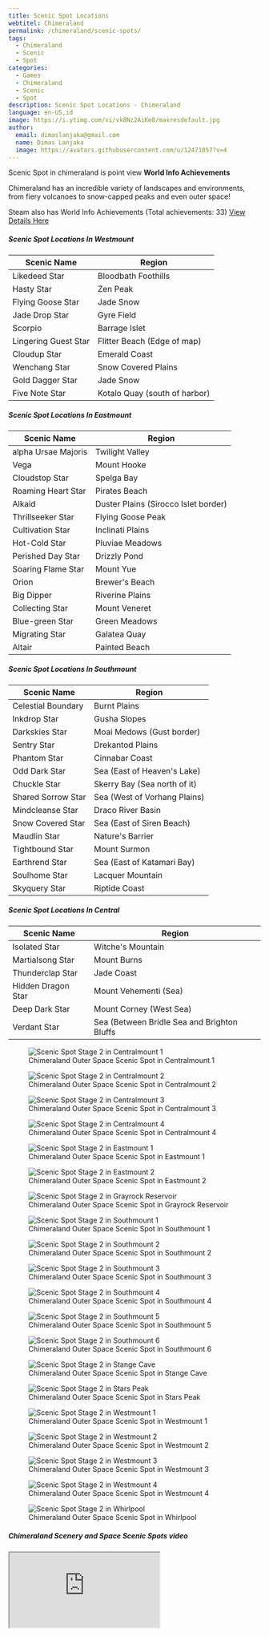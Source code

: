 ```yaml
---
title: Scenic Spot Locations
webtitel: Chimeraland
permalink: /chimeraland/scenic-spots/
tags:
  - Chimeraland
  - Scenic
  - Spot
categories:
  - Games
  - Chimeraland
  - Scenic
  - Spot
description: Scenic Spot Locations - Chimeraland
language: en-US,id
image: https://i.ytimg.com/vi/vk8Nz2AiKe8/maxresdefault.jpg
author:
  email: dimaslanjaka@gmail.com
  name: Dimas Lanjaka
  image: https://avatars.githubusercontent.com/u/12471057?v=4
---
```


<section id="bootstrap-wrapper"><link rel="stylesheet" href="https://cdn.statically.io/gh/dimaslanjaka/Web-Manajemen/40ac3225/css/bootstrap-4.5-wrapper.css"/><div class="row"><div class="col-12 mb-2"><p>Scenic Spot in chimeraland is point view <b>World Info Achievements</b></p><p>Chimeraland has an incredible variety of landscapes and environments, from fiery volcanoes to snow-capped peaks and even outer space!</p><p>Steam also has World Info Achievements (Total achievements: 33) <a href="https://steamcommunity.com/stats/1913730/achievements" rel="nofollow noopener noreferer noreferrer" target="_blank">View Details Here</a></p></div></div><div class="row"><div class="col-12 col-lg-6 mb-2"><h5>Scenic Spot Locations In Westmount</h5><table class="table"><thead><tr><th>Scenic Name</th><th>Region</th></tr></thead><tbody><tr><td id="likedeed-star">Likedeed Star</td><td id="bloodbath-foothills">Bloodbath Foothills</td></tr><tr><td id="hasty-star">Hasty Star</td><td id="zen-peak">Zen Peak</td></tr><tr><td id="flying-goose-star">Flying Goose Star</td><td id="jade-snow">Jade Snow</td></tr><tr><td id="jade-drop-star">Jade Drop Star</td><td id="gyre-field">Gyre Field</td></tr><tr><td id="scorpio">Scorpio</td><td id="barrage-islet">Barrage Islet</td></tr><tr><td id="lingering-guest-star">Lingering Guest Star</td><td id="flitter-beach-(edge-of-map)">Flitter Beach (Edge of map)</td></tr><tr><td id="cloudup-star">Cloudup Star</td><td id="emerald-coast">Emerald Coast</td></tr><tr><td id="wenchang-star">Wenchang Star</td><td id="snow-covered-plains">Snow Covered Plains</td></tr><tr><td id="gold-dagger-star">Gold Dagger Star</td><td id="jade-snow">Jade Snow</td></tr><tr><td id="five-note-star">Five Note Star</td><td id="kotalo-quay-(south-of-harbor)">Kotalo Quay (south of harbor)</td></tr></tbody></table></div><div class="col-12 col-lg-6 mb-2"><h5>Scenic Spot Locations In Eastmount</h5><table class="table"><thead><tr><th>Scenic Name</th><th>Region</th></tr></thead><tbody><tr><td id="alpha-ursae-majoris">alpha Ursae Majoris</td><td id="twilight-valley">Twilight Valley</td></tr><tr><td id="vega">Vega</td><td id="mount-hooke">Mount Hooke</td></tr><tr><td id="cloudstop-star">Cloudstop Star</td><td id="spelga-bay">Spelga Bay</td></tr><tr><td id="roaming-heart-star">Roaming Heart Star</td><td id="pirates-beach">Pirates Beach</td></tr><tr><td id="alkaid">Alkaid</td><td id="duster-plains-(sirocco-islet-border)">Duster Plains (Sirocco Islet border)</td></tr><tr><td id="thrillseeker-star">Thrillseeker Star</td><td id="flying-goose-peak">Flying Goose Peak</td></tr><tr><td id="cultivation-star">Cultivation Star</td><td id="inclinati-plains">Inclinati Plains</td></tr><tr><td id="hot-cold-star">Hot-Cold Star</td><td id="pluviae-meadows">Pluviae Meadows</td></tr><tr><td id="perished-day-star">Perished Day Star</td><td id="drizzly-pond">Drizzly Pond</td></tr><tr><td id="soaring-flame-star">Soaring Flame Star</td><td id="mount-yue">Mount Yue</td></tr><tr><td id="orion">Orion</td><td id="brewer&#x27;s-beach">Brewer&#x27;s Beach</td></tr><tr><td id="big-dipper">Big Dipper</td><td id="riverine-plains">Riverine Plains</td></tr><tr><td id="collecting-star">Collecting Star</td><td id="mount-veneret">Mount Veneret</td></tr><tr><td id="blue-green-star">Blue-green Star</td><td id="green-meadows">Green Meadows</td></tr><tr><td id="migrating-star">Migrating Star</td><td id="galatea-quay">Galatea Quay</td></tr><tr><td id="altair">Altair</td><td id="painted-beach">Painted Beach</td></tr></tbody></table></div><div class="col-12 col-lg-6 mb-2"><h5>Scenic Spot Locations In Southmount</h5><table class="table"><thead><tr><th>Scenic Name</th><th>Region</th></tr></thead><tbody><tr><td id="celestial-boundary">Celestial Boundary</td><td id="burnt-plains">Burnt Plains</td></tr><tr><td id="inkdrop-star">Inkdrop Star</td><td id="gusha-slopes">Gusha Slopes</td></tr><tr><td id="darkskies-star">Darkskies Star</td><td id="moai-medows-(gust-border)">Moai Medows (Gust border)</td></tr><tr><td id="sentry-star">Sentry Star</td><td id="drekantod-plains">Drekantod Plains</td></tr><tr><td id="phantom-star">Phantom Star</td><td id="cinnabar-coast">Cinnabar Coast</td></tr><tr><td id="odd-dark-star">Odd Dark Star</td><td id="sea-(east-of-heaven&#x27;s-lake)">Sea (East of Heaven&#x27;s Lake)</td></tr><tr><td id="chuckle-star">Chuckle Star</td><td id="skerry-bay-(sea-north-of-it)">Skerry Bay (Sea north of it)</td></tr><tr><td id="shared-sorrow-star">Shared Sorrow Star</td><td id="sea-(west-of-vorhang-plains)">Sea (West of Vorhang Plains)</td></tr><tr><td id="mindcleanse-star">Mindcleanse Star</td><td id="draco-river-basin">Draco River Basin</td></tr><tr><td id="snow-covered-star">Snow Covered Star</td><td id="sea-(east-of-siren-beach)">Sea (East of Siren Beach)</td></tr><tr><td id="maudlin-star">Maudlin Star</td><td id="nature&#x27;s-barrier">Nature&#x27;s Barrier</td></tr><tr><td id="tightbound-star">Tightbound Star</td><td id="mount-surmon">Mount Surmon</td></tr><tr><td id="earthrend-star">Earthrend Star</td><td id="sea-(east-of-katamari-bay)">Sea (East of Katamari Bay)</td></tr><tr><td id="soulhome-star">Soulhome Star</td><td id="lacquer-mountain">Lacquer Mountain</td></tr><tr><td id="skyquery-star">Skyquery Star</td><td id="riptide-coast">Riptide Coast</td></tr></tbody></table></div><div class="col-12 col-lg-6 mb-2"><h5>Scenic Spot Locations In Central</h5><table class="table"><thead><tr><th>Scenic Name</th><th>Region</th></tr></thead><tbody><tr><td id="isolated-star">Isolated Star</td><td id="witche&#x27;s-mountain">Witche&#x27;s Mountain</td></tr><tr><td id="martialsong-star">Martialsong Star</td><td id="mount-burns">Mount Burns</td></tr><tr><td id="thunderclap-star">Thunderclap Star</td><td id="jade-coast">Jade Coast</td></tr><tr><td id="hidden-dragon-star">Hidden Dragon Star</td><td id="mount-vehementi-(sea)">Mount Vehementi (Sea)</td></tr><tr><td id="deep-dark-star">Deep Dark Star</td><td id="mount-corney-(west-sea)">Mount Corney (West Sea)</td></tr><tr><td id="verdant-star">Verdant Star</td><td id="sea-(between-bridle-sea-and-brighton-bluffs">Sea (Between Bridle Sea and Brighton Bluffs</td></tr></tbody></table></div></div><div class="row"><div class="col-12 col-lg-6 mb-2"><figure class="figure gal-item"><img src="d:/Repositories/static-blog-generator-hexo/source/chimeraland/scenic-spot/centralmount-1.webp" class="figure-img img-fluid rounded" alt="Scenic Spot Stage 2 in Centralmount 1" data-fancybox="true"/><figcaption class="figure-caption">Chimeraland Outer Space Scenic Spot in Centralmount 1</figcaption></figure></div><div class="col-12 col-lg-6 mb-2"><figure class="figure gal-item"><img src="d:/Repositories/static-blog-generator-hexo/source/chimeraland/scenic-spot/centralmount-2.webp" class="figure-img img-fluid rounded" alt="Scenic Spot Stage 2 in Centralmount 2" data-fancybox="true"/><figcaption class="figure-caption">Chimeraland Outer Space Scenic Spot in Centralmount 2</figcaption></figure></div><div class="col-12 col-lg-6 mb-2"><figure class="figure gal-item"><img src="d:/Repositories/static-blog-generator-hexo/source/chimeraland/scenic-spot/centralmount-3.webp" class="figure-img img-fluid rounded" alt="Scenic Spot Stage 2 in Centralmount 3" data-fancybox="true"/><figcaption class="figure-caption">Chimeraland Outer Space Scenic Spot in Centralmount 3</figcaption></figure></div><div class="col-12 col-lg-6 mb-2"><figure class="figure gal-item"><img src="d:/Repositories/static-blog-generator-hexo/source/chimeraland/scenic-spot/centralmount-4.webp" class="figure-img img-fluid rounded" alt="Scenic Spot Stage 2 in Centralmount 4" data-fancybox="true"/><figcaption class="figure-caption">Chimeraland Outer Space Scenic Spot in Centralmount 4</figcaption></figure></div><div class="col-12 col-lg-6 mb-2"><figure class="figure gal-item"><img src="d:/Repositories/static-blog-generator-hexo/source/chimeraland/scenic-spot/eastmount-1.webp" class="figure-img img-fluid rounded" alt="Scenic Spot Stage 2 in Eastmount 1" data-fancybox="true"/><figcaption class="figure-caption">Chimeraland Outer Space Scenic Spot in Eastmount 1</figcaption></figure></div><div class="col-12 col-lg-6 mb-2"><figure class="figure gal-item"><img src="d:/Repositories/static-blog-generator-hexo/source/chimeraland/scenic-spot/eastmount-2.webp" class="figure-img img-fluid rounded" alt="Scenic Spot Stage 2 in Eastmount 2" data-fancybox="true"/><figcaption class="figure-caption">Chimeraland Outer Space Scenic Spot in Eastmount 2</figcaption></figure></div><div class="col-12 col-lg-6 mb-2"><figure class="figure gal-item"><img src="d:/Repositories/static-blog-generator-hexo/source/chimeraland/scenic-spot/grayrock-reservoir.webp" class="figure-img img-fluid rounded" alt="Scenic Spot Stage 2 in Grayrock Reservoir" data-fancybox="true"/><figcaption class="figure-caption">Chimeraland Outer Space Scenic Spot in Grayrock Reservoir</figcaption></figure></div><div class="col-12 col-lg-6 mb-2"><figure class="figure gal-item"><img src="d:/Repositories/static-blog-generator-hexo/source/chimeraland/scenic-spot/southmount-1.webp" class="figure-img img-fluid rounded" alt="Scenic Spot Stage 2 in Southmount 1" data-fancybox="true"/><figcaption class="figure-caption">Chimeraland Outer Space Scenic Spot in Southmount 1</figcaption></figure></div><div class="col-12 col-lg-6 mb-2"><figure class="figure gal-item"><img src="d:/Repositories/static-blog-generator-hexo/source/chimeraland/scenic-spot/southmount-2.webp" class="figure-img img-fluid rounded" alt="Scenic Spot Stage 2 in Southmount 2" data-fancybox="true"/><figcaption class="figure-caption">Chimeraland Outer Space Scenic Spot in Southmount 2</figcaption></figure></div><div class="col-12 col-lg-6 mb-2"><figure class="figure gal-item"><img src="d:/Repositories/static-blog-generator-hexo/source/chimeraland/scenic-spot/southmount-3.webp" class="figure-img img-fluid rounded" alt="Scenic Spot Stage 2 in Southmount 3" data-fancybox="true"/><figcaption class="figure-caption">Chimeraland Outer Space Scenic Spot in Southmount 3</figcaption></figure></div><div class="col-12 col-lg-6 mb-2"><figure class="figure gal-item"><img src="d:/Repositories/static-blog-generator-hexo/source/chimeraland/scenic-spot/southmount-4.webp" class="figure-img img-fluid rounded" alt="Scenic Spot Stage 2 in Southmount 4" data-fancybox="true"/><figcaption class="figure-caption">Chimeraland Outer Space Scenic Spot in Southmount 4</figcaption></figure></div><div class="col-12 col-lg-6 mb-2"><figure class="figure gal-item"><img src="d:/Repositories/static-blog-generator-hexo/source/chimeraland/scenic-spot/southmount-5.webp" class="figure-img img-fluid rounded" alt="Scenic Spot Stage 2 in Southmount 5" data-fancybox="true"/><figcaption class="figure-caption">Chimeraland Outer Space Scenic Spot in Southmount 5</figcaption></figure></div><div class="col-12 col-lg-6 mb-2"><figure class="figure gal-item"><img src="d:/Repositories/static-blog-generator-hexo/source/chimeraland/scenic-spot/southmount-6.webp" class="figure-img img-fluid rounded" alt="Scenic Spot Stage 2 in Southmount 6" data-fancybox="true"/><figcaption class="figure-caption">Chimeraland Outer Space Scenic Spot in Southmount 6</figcaption></figure></div><div class="col-12 col-lg-6 mb-2"><figure class="figure gal-item"><img src="d:/Repositories/static-blog-generator-hexo/source/chimeraland/scenic-spot/stange-cave.webp" class="figure-img img-fluid rounded" alt="Scenic Spot Stage 2 in Stange Cave" data-fancybox="true"/><figcaption class="figure-caption">Chimeraland Outer Space Scenic Spot in Stange Cave</figcaption></figure></div><div class="col-12 col-lg-6 mb-2"><figure class="figure gal-item"><img src="d:/Repositories/static-blog-generator-hexo/source/chimeraland/scenic-spot/stars-peak.webp" class="figure-img img-fluid rounded" alt="Scenic Spot Stage 2 in Stars Peak" data-fancybox="true"/><figcaption class="figure-caption">Chimeraland Outer Space Scenic Spot in Stars Peak</figcaption></figure></div><div class="col-12 col-lg-6 mb-2"><figure class="figure gal-item"><img src="d:/Repositories/static-blog-generator-hexo/source/chimeraland/scenic-spot/westmount-1.webp" class="figure-img img-fluid rounded" alt="Scenic Spot Stage 2 in Westmount 1" data-fancybox="true"/><figcaption class="figure-caption">Chimeraland Outer Space Scenic Spot in Westmount 1</figcaption></figure></div><div class="col-12 col-lg-6 mb-2"><figure class="figure gal-item"><img src="d:/Repositories/static-blog-generator-hexo/source/chimeraland/scenic-spot/westmount-2.webp" class="figure-img img-fluid rounded" alt="Scenic Spot Stage 2 in Westmount 2" data-fancybox="true"/><figcaption class="figure-caption">Chimeraland Outer Space Scenic Spot in Westmount 2</figcaption></figure></div><div class="col-12 col-lg-6 mb-2"><figure class="figure gal-item"><img src="d:/Repositories/static-blog-generator-hexo/source/chimeraland/scenic-spot/westmount-3.webp" class="figure-img img-fluid rounded" alt="Scenic Spot Stage 2 in Westmount 3" data-fancybox="true"/><figcaption class="figure-caption">Chimeraland Outer Space Scenic Spot in Westmount 3</figcaption></figure></div><div class="col-12 col-lg-6 mb-2"><figure class="figure gal-item"><img src="d:/Repositories/static-blog-generator-hexo/source/chimeraland/scenic-spot/westmount-4.webp" class="figure-img img-fluid rounded" alt="Scenic Spot Stage 2 in Westmount 4" data-fancybox="true"/><figcaption class="figure-caption">Chimeraland Outer Space Scenic Spot in Westmount 4</figcaption></figure></div><div class="col-12 col-lg-6 mb-2"><figure class="figure gal-item"><img src="d:/Repositories/static-blog-generator-hexo/source/chimeraland/scenic-spot/whirlpool.webp" class="figure-img img-fluid rounded" alt="Scenic Spot Stage 2 in Whirlpool" data-fancybox="true"/><figcaption class="figure-caption">Chimeraland Outer Space Scenic Spot in Whirlpool</figcaption></figure></div></div><div class="row"><div class="col-12 mb-2"><h5>Chimeraland Scenery and Space Scenic Spots video</h5><div class="ratio ratio-16x9"><iframe src="https://www.youtube.com/embed/dW-_pZDzs-w?rel=0" title="YouTube video" allowfullscreen=""></iframe></div></div></div></section>